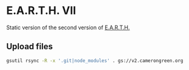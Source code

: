 # E.A.R.T.H. VII

Static version of the second version of [E.A.R.T.H.](http://camerongreen.org)

## Upload files 

```bash
gsutil rsync -R -x '.git|node_modules' . gs://v2.camerongreen.org
```
